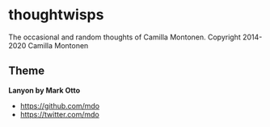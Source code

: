 # thoughtwisps
The occasional and random thoughts of Camilla Montonen.
Copyright 2014-2020 Camilla Montonen


## Theme

**Lanyon by Mark Otto**
- <https://github.com/mdo>
- <https://twitter.com/mdo>


